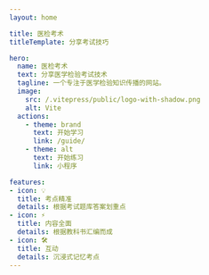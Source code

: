 ```yaml
---
layout: home

title: 医检考术
titleTemplate: 分享考试技巧

hero:
  name: 医检考术
  text: 分享医学检验考试技术
  tagline: 一个专注于医学检验知识传播的网站。
  image:
    src: /.vitepress/public/logo-with-shadow.png
    alt: Vite
  actions:
    - theme: brand
      text: 开始学习
      link: /guide/
    - theme: alt
      text: 开始练习
      link: 小程序

features:
- icon: 💡
  title: 考点精准
  details: 根据考试题库答案划重点
- icon: ⚡️
  title: 内容全面
  details: 根据教科书汇编而成
- icon: 🛠️
  title: 互动
  details: 沉浸式记忆考点
---
```

